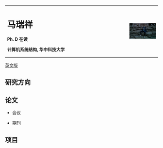 <table border="0">
  <tr>
    <td width="80%">
      <h1>马瑞祥</h1>
      <p><b>Ph. D 在读</b></p>
      <p><b>计算机系统结构, 华中科技大学</b></p>
    </td>
    <td width="25%">
      <img src="/ruixiang.jpg" width="100%">
    </td>
  </tr>
</table>

<a href="/README.html">英文版</a>

## 研究方向

## 论文
* 会议

* 期刊

## 项目
